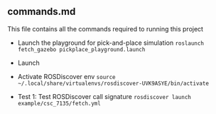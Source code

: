 ## commands.md

This file contains all the commands required to running this project

* Launch the playground for pick-and-place simulation
```roslaunch fetch_gazebo pickplace_playground.launch ```

* Launch 

* Activate ROSDiscover env
```source ~/.local/share/virtualenvs/rosdiscover-UVK9ASYE/bin/activate```

* Test 1: Test ROSDiscover call signature
```rosdiscover launch example/csc_7135/fetch.yml```